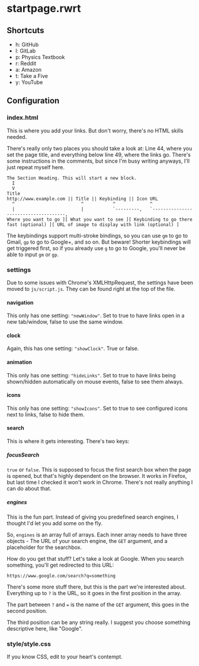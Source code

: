 # startpage.rwrt

## Shortcuts
- h: GitHub
- l: GitLab
- p: Physics Textbook
- r: Reddit
- a: Amazon
- t: Take a Five
- y: YouTube

## Configuration

### index.html
This is where you add your links. But don't worry, there's no HTML skills needed.

There's really only two places you should take a look at: Line 44, where you set the page title, and everything below line 49, where the links go. There's some instructions in the comments, but since I'm busy writing anyways, I'll just repeat myself here.

```
The Section Heading. This will start a new block.
  I
  V
Title
http://www.example.com || Title || Keybinding || Icon URL
  ^                         ^           ^             ^
  |                         |           `---------,   `-------------------------------------,
Where you want to go ][ What you want to see ][ Keybinding to go there fast (optional) ][ URL of image to display with link (optional) ]
```

The keybindings support multi-stroke bindings, so you can use ```gm``` to go to Gmail, ```gp``` to go to Google+, and so on. But beware! Shorter keybindings will get triggered first, so if you already use ```g``` to go to Google, you'll never be able to input ```gm``` or ```gp```.

### settings
Due to some issues with Chrome's XMLHttpRequest, the settings have been moved to ```js/script.js```. They can be found right at the top of the file.

#### navigation
This only has one setting: ```"newWindow"```. Set to true to have links open in a new tab/window, false to use the same window.

#### clock
Again, this has one setting: ```"showClock"```. True or false.

#### animation
This only has one setting: ```"hideLinks"```. Set to true to have links being shown/hidden automatically on
mouse events, false to see them always.

#### icons
This only has one setting: ```"showIcons"```. Set to true to see configured icons next to links, false to hide them.

#### search
This is where it gets interesting. There's two keys:

##### focusSearch
```true``` or ```false```. This is supposed to focus the first search box when the page is opened, but that's highly dependent on the browser. It works in Firefox, but last time I checked it won't work in Chrome. There's not really anything I can do about that.

##### engines
This is the fun part. Instead of giving you predefined search engines, I thought I'd let you add some on the fly.

So, ```engines``` is an array full of arrays. Each inner array needs to have three objects - The URL of your search engine, the ```GET``` argument, and a placeholder for the searchbox.

How do you get that stuff? Let's take a look at Google. When you search something, you'll get redirected to this URL:

```
https://www.google.com/search?q=something
```

There's some more stuff there, but this is the part we're interested about. Everything up to ```?``` is the URL, so it goes in the first position in the array.

The part between ```?``` and ```=``` is the name of the ```GET``` argument, this goes in the second position.

The third position can be any string really. I suggest you choose something descriptive here, like "Google".

### style/style.css
If you know CSS, edit to your heart's contempt.
